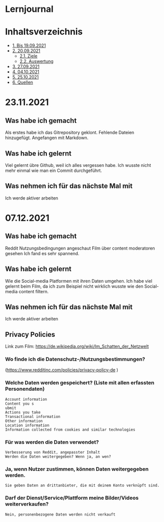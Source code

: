 # Lernjournal  <!-- omit in toc -->

# Inhaltsverzeichnis  <!-- omit in toc -->
- [1. Bis 19.09.2021](#1-bis-19092021)
- [2. 20.09.2021](#2-20092021)
  - [2.1. Ziele](#21-ziele)
  - [2.2. Auswertung](#22-auswertung)
- [3. 27.09.2021](#3-27092021)
- [4. 04.10.2021](#4-04102021)
- [5. 25.10.2021](#5-25102021)
- [6. Quellen](#6-quellen)

# 23.11.2021

## Was habe ich gemacht

Als erstes habe ich das Gitrepository geklont. 
Fehlende Dateien hinzugefügt.
Angefangen mit Markdown.

## Was habe ich gelernt 

Viel gelernt übre Github, weil ich alles vergessen habe. Ich wusste nicht mehr einmal wie man ein Commit durchgeführt.

## Was nehmen ich für das nächste Mal mit

Ich werde aktiver arbeiten 




# 07.12.2021

    
## Was habe ich gemacht
Reddit Nutzungsbedingungen angeschaut
Film über content moderatoren gesehen
Ich fand es sehr spannend.


## Was habe ich gelernt 

Wie die Social-media Platformen mit ihren Daten umgehen.
Ich habe viel gelernt beim Film, da ich zum Beispiel nicht wirklich wusste wie den Social-media content filtern. 

## Was nehmen ich für das nächste Mal mit

Ich werde aktiver arbeiten 



## Privacy Policies

Link zum Film: https://de.wikipedia.org/wiki/Im_Schatten_der_Netzwelt 

  ### Wo finde ich die Datenschutz-/Nutzungsbestimmungen?
  (https://www.redditinc.com/policies/privacy-policy-de )
  ### Welche Daten werden gespeichert? (Liste mit allen erfassten Personendaten)
    Account information
    Content you s
    ubmit
    Actions you take
    Transactional information
    Other information
    Location information
    Information collected from cookies and similar technologies
  ### Für was werden die Daten verwendet?
    Verbesserung von Reddit, angepasster Inhalt
    Werden die Daten weitergegeben? Wenn ja, an wen?
  ### Ja, wenn Nutzer zustimmen, können Daten weitergegeben werden.
    Sie geben Daten an drittanbieter, die mit deinem Konto verknüpft sind.
  ### Darf der Dienst/Service/Plattform meine Bilder/Videos weiterverkaufen?
    Nein, personenbezogene Daten werden nicht verkauft



